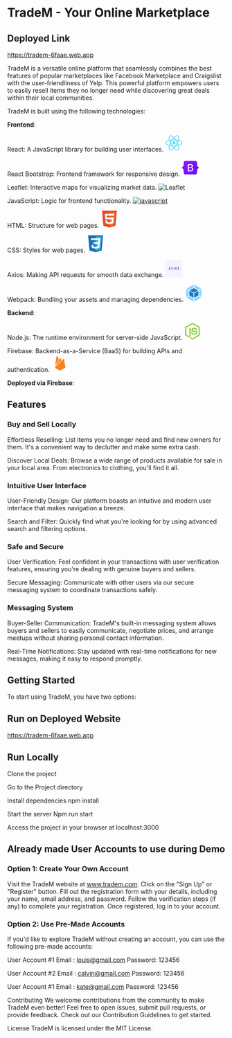 


# TradeM - Your Online Marketplace 

## Deployed Link 
https://tradem-6faae.web.app

TradeM is a versatile online platform that seamlessly combines the best features of popular marketplaces like Facebook Marketplace and Craigslist with the user-friendliness of Yelp. This powerful platform empowers users to easily resell items they no longer need while discovering great deals within their local communities.

TradeM is built using the following technologies:

**Frontend**:
  <p> React: A JavaScript library for building user interfaces. 
     <a href="https://reactjs.org/"> 
        <img src="https://github.com/devicons/devicon/blob/master/icons/react/react-original.svg" alt="react" width="40" height="40"/> 
      </a>
  </p>
  <p> React Bootstrap: Frontend framework for responsive design.
    <a href="https://getbootstrap.com/"> 
        <img src="https://github.com/devicons/devicon/blob/master/icons/bootstrap/bootstrap-original.svg" alt="react" width="40" height="40"/> 
      </a>
  </p>
  <p> Leaflet: Interactive maps for visualizing market data.
    <a>
      <img width="80" height = "40" src="https://rawgit.com/Leaflet/Leaflet/main/src/images/logo.svg" alt="Leaflet" />
    </a>
  </p>
  <p> JavaScript: Logic for frontend functionality.
      <a href="https://developer.mozilla.org/en-US/docs/Web/JavaScript"> 
      <img src="https://user-images.githubusercontent.com/48143100/163075516-9b38424a-eec9-411f-8718-6facb953d642.png" alt="javascript" width="40" height="40"/> 
      </a>
  </p>
  <p> HTML: Structure for web pages.
     <a href="https://www.w3.org/html/">
        <img src="https://github.com/devicons/devicon/blob/master/icons/html5/html5-original.svg" alt="html5" width="40" height="40"/> 
      </a> 
  </p>
  <p> CSS: Styles for web pages.
     <a href="https://www.w3schools.com/css/"> 
        <img src="https://github.com/devicons/devicon/blob/master/icons/css3/css3-original.svg" alt="css3" width="40" height="40"/> 
        </a> 
  </p>
   <p> Axios: Making API requests for smooth data exchange. 
        <a href ="https://axios-http.com">
            <img src="https://raw.githubusercontent.com/brianhngo/ChipCorner/main/public/images/axios.png" alt="axios" width="40" height="40"/>
        </a>
    </p>
    <p> Webpack: Bundling your assets and managing dependencies. 
        <a href="https://webpack.js.org/">
        <img src="https://github.com/devicons/devicon/blob/master/icons/webpack/webpack-original.svg" alt="webpack" width="40" height="40"/> 
        </a> 
    </p>
 

**Backend**:
  <p> Node.js: The runtime environment for server-side JavaScript. 
        <a href="https://nodejs.org"> 
        <img src="https://github.com/devicons/devicon/blob/master/icons/nodejs/nodejs-original.svg" alt="nodejs" width="40" height="40"/> 
        </a> 
    </p>
  <p>Firebase: Backend-as-a-Service (BaaS) for building APIs and authentication.
      <a href = "https://firebase.google.com/">
        <img src = "https://github.com/devicons/devicon/blob/master/icons/firebase/firebase-plain.svg" alt = 'firebase' width='40' height = '40'/>
      </a>
  </p>
  

**Deployed via Firebase**:
 


## Features

### Buy and Sell Locally

Effortless Reselling: List items you no longer need and find new owners for them. It's a convenient way to declutter and make some extra cash.

Discover Local Deals: Browse a wide range of products available for sale in your local area. From electronics to clothing, you'll find it all.

### Intuitive User Interface

User-Friendly Design: Our platform boasts an intuitive and modern user interface that makes navigation a breeze.

Search and Filter: Quickly find what you're looking for by using advanced search and filtering options.

### Safe and Secure

User Verification: Feel confident in your transactions with user verification features, ensuring you're dealing with genuine buyers and sellers.

Secure Messaging: Communicate with other users via our secure messaging system to coordinate transactions safely.

### Messaging System
Buyer-Seller Communication: TradeM's built-in messaging system allows buyers and sellers to easily communicate, negotiate prices, and arrange meetups without sharing personal contact information.

Real-Time Notifications: Stay updated with real-time notifications for new messages, making it easy to respond promptly.

## Getting Started
To start using TradeM, you have two options:

## Run on Deployed Website

https://tradem-6faae.web.app

## Run Locally 

  Clone the project

  Go to the Project directory

  Install dependencies
  npm install

  Start the server
  Npm run start

  Access the project in your browser at localhost:3000

## Already made User Accounts to use during Demo

### Option 1: Create Your Own Account
Visit the TradeM website at www.tradem.com.
Click on the "Sign Up" or "Register" button.
Fill out the registration form with your details, including your name, email address, and password.
Follow the verification steps (if any) to complete your registration.
Once registered, log in to your account.

### Option 2: Use Pre-Made Accounts
If you'd like to explore TradeM without creating an account, you can use the following pre-made accounts:

User Account #1
Email : louis@gmail.com
Password: 123456

User Account #2
Email : calvin@gmail.com
Password: 123456


User Account #1
Email : kate@gmail.com
Password: 123456



Contributing
We welcome contributions from the community to make TradeM even better! Feel free to open issues, submit pull requests, or provide feedback. Check out our Contribution Guidelines to get started.

License
TradeM is licensed under the MIT License.
